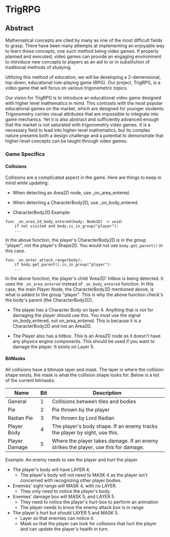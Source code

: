 # TrigRPG

## Abstract

Mathematical concepts are cited by many as one of the most difficult fields to grasp. 
There have been many attempts at implementing an enjoyable way to learn these concepts,
one such method being video games. If properly planned and executed, video games
can provide an engaging environment to introduce new concepts to players as an aid
to or in substitution of traditional methods of studying. 

Utilizing this method of education, we will be developing a 2-demensional, top-down,
educational role-playing game (RPG). Our project, TrigRPG, is a video game that will
focus on various trigonometric topics.

Our vision for TrigRPG is to introduce an educational video game designed with
higher level mathematics in mind. This contrasts with the most popular educational
games on the market, which are designed for younger students. Trigonometry carries
visual attributes that are impossible to integrate into game mechanics. Yet it is
also abstract and sufficiently advanced enough that the market is not saturated with
trigonometry video games. It is a necessary field to lead into higher-level mathematics,
but its complex nature presents both a design challenge and a potential to demonstrate
that higher-level concepts can be taught through video games.

### Game Specifics

#### Collisions 

Collisions are a complicated aspect in the game. Here are things to keep in mind
while updating:

* When detecting an Area2D node, use _on_area_entered.

* When detecting a CharacterBody2D, use _on_body_entered. 

* CharacterBody2D Example: 
```
func _on_area_2d_body_entered(body: Node2D) -> void:
	if not visited and body.is_in_group("player"):
	...
```
In the above function, the player's CharacterBody2D is in the group "player", 
not the player's Shape2D. You would not use `body.get_parent()` in this case.

```
func _on_enter_attack_range(body):
	if body.get_parent().is_in_group("player"):
	...
```

In the above function, the player's child 'Area2D' hitbox is being detected. It uses the
`_on_area_entered` instead of `_on_body_entered` function. In this case, the main Player
Node, the CharacterBody2D mentioned above, is what is added to the group "player". This is 
why the above function check's the body's parent (the CharacterBody2D). 


* The player has a Character Body on layer 4. Anything that is not for damaging 
the player should use this. You must use the signal on_body_entered, not on_area_entered.
This is because it is a CharacterBody2D and not an Area2D. 

* The Player also has a hitbox. This is an Area2D node as it doesn't have any physics engine
components. This should be used if you want to damage the player. It exists on Layer 5.

#### BitMasks

All collisions have a bitmask layer and mask. The layer is where the collision shape exists,
the mask is what the collision shape looks for. Below is a list of the current bitmasks:

| Name          | Bit | Description                                                                          |
|---------------|-----|--------------------------------------------------------------------------------------|
| General       | 1   | Collisions between tiles and bodies                                                  |
| Pie           | 2   | Pie thrown by the player                                                             |
| Radian Pie    | 3   | Pie thrown by Lord Radian                                                            |
| Player Body   | 4   | The player's body shape. If an enemy tracks the player by sight, use this.           |
| Player Damage | 5   | Where the player takes damage.  If an enemy strikes the player, use this for damage. |

Example: An enemy needs to see the player and hurt the player. 

* The player's body will have LAYER 4. 
	* The player's body will not need to MASK 4 as the player isn't concerned with recognizing other player 
	bodies. 
* Enemies' sight range will MASK 4, with no LAYER.
	* They only need to notice the player's body.
* Enemies' damage box will MASK 5, and LAYER 5. 
	* They need to notice the player's hurt-box to perform an animation
	* The player needs to know the enemy attack box is in range 
* The player's hurt but should LAYER 5 and MASK 5. 
	* Layer so that enemies can notice it.
	* Mask so that the player can look for collisions that hurt the player and 
	can update the player's health in turn. 
 
